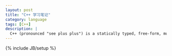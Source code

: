 ```yaml
---
layout: post
title: "C++ 学习笔记"
category: language 
tags: [C++]
description: |
  C++ (pronounced "see plus plus") is a statically typed, free-form, multi-paradigm, compiled, general-purpose programming language. It is regarded as an intermediate-level language, as it comprises a combination of both high-level and low-level language features. Developed by Bjarne Stroustrup starting in 1979 at Bell Labs, it adds object oriented features, such as classes, and other enhancements to the C programming language. Originally named C with Classes, the language was renamed C++ in 1983,as a pun involving the increment operator. 
---
```

{% include JB/setup %}
